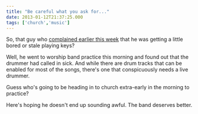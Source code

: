 ```yaml
---
title: "Be careful what you ask for..."
date: 2013-01-12T21:37:25.000
tags: ['church','music']
---
```


So, that guy who [complained earlier this week](/13/01/on-playing-and-variety/) that he was getting a little bored or stale playing keys?

Well, he went to worship band practice this morning and found out that the drummer had called in sick. And while there are drum tracks that can be enabled for most of the songs, there's one that conspicuously needs a live drummer.

Guess who's going to be heading in to church extra-early in the morning to practice?

Here's hoping he doesn't end up sounding awful. The band deserves better.